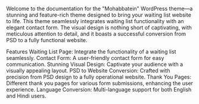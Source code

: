 Welcome to the documentation for the "Mohabbatein" WordPress theme—a stunning and feature-rich theme designed to bring your waiting list website to life. This theme seamlessly integrates waiting list functionality with an elegant contact form. The visual design is nothing short of captivating, with meticulous attention to detail, and it boasts a successful conversion from PSD to a fully functional website.

Features
Waiting List Page: Integrate the functionality of a waiting list seamlessly.
Contact Form: A user-friendly contact form for easy communication.
Stunning Visual Design: Captivate your audience with a visually appealing layout.
PSD to Website Conversion: Crafted with precision from PSD design to a fully operational website.
Thank You Pages: Different thank you pages for various form submissions, enhancing the user experience.
Language Conversion: Multi-language support for both English and Hindi users.
